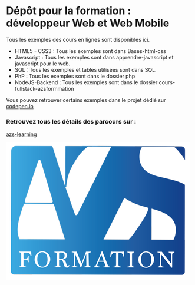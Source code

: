 # Dépôt pour la formation : développeur Web et Web Mobile

Tous les exemples des cours en lignes sont disponibles ici. 

- HTML5 - CSS3 : Tous les exemples sont dans Bases-html-css
- Javascript : Tous les exemples sont dans apprendre-javascript et javascript pour le web.
- SQL : Tous les exemples et tables utilisées sont dans SQL.
- PhP : Tous les exemples sont dans le dossier php
- NodeJS-Backend : Tous les exemples sont dans le dossier cours-fullstack-azsformmation

Vous pouvez retrouver certains exemples dans le projet dédié sur [codepen.io](https://codepen.io/collection/waovgO)


### Retrouvez tous les détails des parcours sur : 

[azs-learning](https://azs-learning.fr/)

![](images/logo-azs.png)